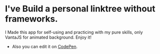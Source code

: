 # I've Build a personal linktree without frameworks.

I Made this app for self-using and practicing with my pure skills, only VantaJS for animated background. Enjoy it!

- Also you can edit it on [CodePen](https://codepen.io/emrebakkal/pen/gOeZMxx).

